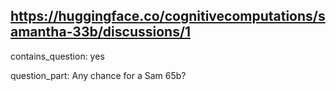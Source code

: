## https://huggingface.co/cognitivecomputations/samantha-33b/discussions/1

contains_question: yes

question_part: Any chance for a Sam 65b?